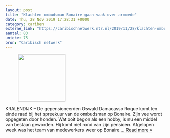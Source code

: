 ```yaml
---
layout: post
title: "Klachten ombudsman Bonaire gaan vaak over armoede"
date: Thu, 28 Nov 2019 17:28:31 +0000
category: cariben
externe_link: "https://caribischnetwerk.ntr.nl/2019/11/28/klachten-ombudsman-bonaire-gaan-vaak-over-armoede/"
aantal: 83
unieke: 75
bron: "Caribisch netwerk"
---
```


<figure><img width="150" height="150" src="https://caribischnetwerk.ntr.nl/files/2019/11/Still-1-1-150x150.jpg" class="attachment-thumbnail size-thumbnail wp-post-image" alt="" srcset="https://caribischnetwerk.ntr.nl/files/2019/11/Still-1-1-150x150.jpg 150w, https://caribischnetwerk.ntr.nl/files/2019/11/Still-1-1-125x125.jpg 125w" sizes="(max-width: 150px) 100vw, 150px" /></figure>KRALENDIJK &#8211; De gepensioneerden Oswald Damacasso Roque komt ten einde raad bij het spreekuur van de ombudsman op Bonaire. Zijn vee wordt opgegeten door honden. Wat ooit begon als een hobby, is nu een middel van bestaan geworden. Hij komt niet rond van zijn pensioen. Afgelopen week was het team van medewerkers weer op Bonaire.<a class="excerpt-read-more" href="https://caribischnetwerk.ntr.nl/2019/11/28/klachten-ombudsman-bonaire-gaan-vaak-over-armoede/" title="ReadKlachten ombudsman Bonaire gaan vaak over armoede">... Read more &#187;</a>
